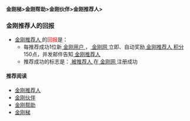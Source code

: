 #### 金刚梯>金刚帮助>金刚伙伴>金刚推荐人>
### 金刚推荐人的回报

- [ 金刚推荐人 ](https://a2zitpro.github.io/web/kkreferee)的<font color="Red">回报</font>是：
  - 每推荐成功1位新[ 金刚用户 ](https://a2zitpro.github.io/web/kkuser)，[ 金刚网 ](https://a2zitpro.github.io/web/kksitecn)立即、自动奖励[ 金刚推荐人 ](https://a2zitpro.github.io/web/kkreferee)[ 积分 ](https://a2zitpro.github.io/web/kkpoints)150点，并发邮件告知[ 金刚推荐人 ](https://a2zitpro.github.io/web/kkreferee)
  - 推荐成功的标志是：[ 被推荐人 ](https://a2zitpro.github.io/web/bereferredperson)在[ 金刚网 ](https://a2zitpro.github.io/web/kksitecn)注册成功


#### 推荐阅读
- [金刚推荐人](https://a2zitpro.github.io/web/list_kkreferee)
- [金刚伙伴](https://a2zitpro.github.io/web/list_kkpartner)
- [金刚帮助](https://a2zitpro.github.io/web/list_helpkkvpn)
- [金刚梯](https://a2zitpro.github.io/web/dlb)
